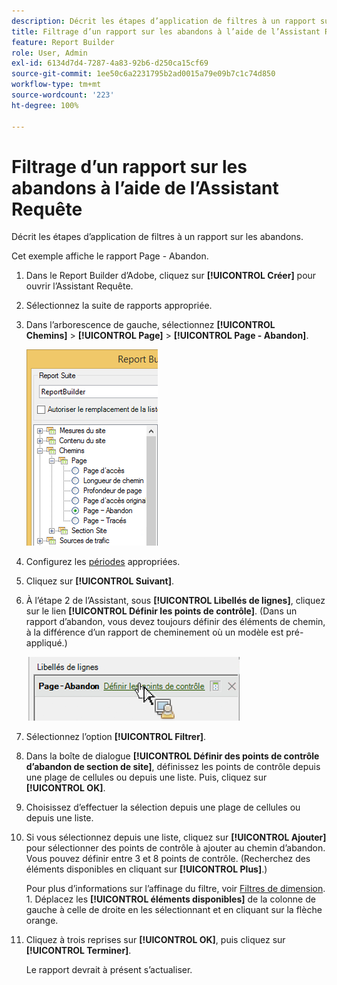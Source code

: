 ```yaml
---
description: Décrit les étapes d’application de filtres à un rapport sur les abandons.
title: Filtrage d’un rapport sur les abandons à l’aide de l’Assistant Requête
feature: Report Builder
role: User, Admin
exl-id: 6134d7d4-7287-4a83-92b6-d250ca15cf69
source-git-commit: 1ee50c6a2231795b2ad0015a79e09b7c1c74d850
workflow-type: tm+mt
source-wordcount: '223'
ht-degree: 100%

---
```


# Filtrage d’un rapport sur les abandons à l’aide de l’Assistant Requête

Décrit les étapes d’application de filtres à un rapport sur les abandons.

Cet exemple affiche le rapport Page - Abandon.

1. Dans le Report Builder d’Adobe, cliquez sur **[!UICONTROL Créer]** pour ouvrir l’Assistant Requête.
1. Sélectionnez la suite de rapports appropriée.
1. Dans l’arborescence de gauche, sélectionnez **[!UICONTROL Chemins]** > **[!UICONTROL Page]** > **[!UICONTROL Page - Abandon]**.

   ![](assets/page_fallout.png)

1. Configurez les [périodes](/help/analyze/report-builder/data-requests/configuring-report-dates/custom-calendar.md) appropriées.
1. Cliquez sur **[!UICONTROL Suivant]**.
1. À l’étape 2 de l’Assistant, sous **[!UICONTROL Libellés de lignes]**, cliquez sur le lien **[!UICONTROL Définir les points de contrôle]**. (Dans un rapport d’abandon, vous devez toujours définir des éléments de chemin, à la différence d’un rapport de cheminement où un modèle est pré-appliqué.)

   ![](assets/define_checkpoints.png)

1. Sélectionnez l’option **[!UICONTROL Filtrer]**.

1. Dans la boîte de dialogue **[!UICONTROL Définir des points de contrôle d’abandon de section de site]**, définissez les points de contrôle depuis une plage de cellules ou depuis une liste. Puis, cliquez sur **[!UICONTROL OK]**.
1. Choisissez d’effectuer la sélection depuis une plage de cellules ou depuis une liste.
1. Si vous sélectionnez depuis une liste, cliquez sur **[!UICONTROL Ajouter]** pour sélectionner des points de contrôle à ajouter au chemin d’abandon. Vous pouvez définir entre 3 et 8 points de contrôle. (Recherchez des éléments disponibles en cliquant sur **[!UICONTROL Plus]**.)

   Pour plus d’informations sur l’affinage du filtre, voir [Filtres de dimension](/help/analyze/report-builder/layout/c-filter-dimensions/filter-dimensions.md). 1. Déplacez les **[!UICONTROL éléments disponibles]** de la colonne de gauche à celle de droite en les sélectionnant et en cliquant sur la flèche orange.
1. Cliquez à trois reprises sur **[!UICONTROL OK]**, puis cliquez sur **[!UICONTROL Terminer]**.

   Le rapport devrait à présent s’actualiser.
